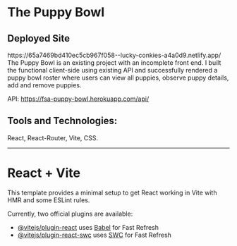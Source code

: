 # The Puppy Bowl

<h2>Deployed Site</h2>
https://65a7469bd410ec5cb967f058--lucky-conkies-a4a0d9.netlify.app/

<div>
The Puppy Bowl is an existing project with an incomplete front end. I built the functional client-side using existing API and successfully rendered a puppy bowl roster where users can view all puppies, observe puppy details, add and remove puppies. 

API:  https://fsa-puppy-bowl.herokuapp.com/api/

</div>

## Tools and Technologies: 
React, React-Router, Vite, CSS. 

----------------------------------------------------------------------------------------------------------------------------------------------------------
# React + Vite

This template provides a minimal setup to get React working in Vite with HMR and some ESLint rules.

Currently, two official plugins are available:

- [@vitejs/plugin-react](https://github.com/vitejs/vite-plugin-react/blob/main/packages/plugin-react/README.md) uses [Babel](https://babeljs.io/) for Fast Refresh
- [@vitejs/plugin-react-swc](https://github.com/vitejs/vite-plugin-react-swc) uses [SWC](https://swc.rs/) for Fast Refresh
